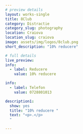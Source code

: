 ```yaml
---
# preview details
layout: works-single
title: 8Club
category: Distractie
category_slug: photography
location: Craiova
location_slug: craiova
image: assets/img/logos/8club.png
short_description: "10% reducere"

# full details
live_preview:
info:
  - label: Reducere
    value: 10% reducere

info:
  - label: Telefon
    value: 0728801013

description1:
  show: yes
  title: "10% reducere "
  text: "<p>.</p>
  "

---
```


